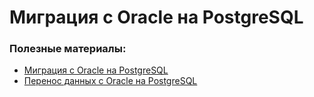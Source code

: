# Миграция с Oracle на PostgreSQL

### Полезные материалы:
- [Миграция с Oracle на PostgreSQL](https://pgconf.ru/talk/1587841)
- [Перенос данных с Oracle на PostgreSQL](https://habr.com/ru/companies/postgrespro/articles/676792/)